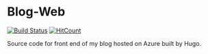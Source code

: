 # Blog-Web 
[![Build Status](https://travis-ci.org/moonytheloony/Blog-Web.svg?branch=master)](https://travis-ci.org/moonytheloony/Blog-Web) [![HitCount](https://hitt.herokuapp.com/moonytheloony/Blog-Web.svg)](https://github.com/moonytheloony/Blog-Web)

Source code for front end of my blog hosted on Azure built by Hugo.
